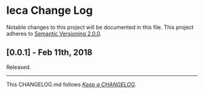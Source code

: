 #   leca Change Log

Notable changes to this project will be documented in this file. This project adheres to [Semantic Versioning 2.0.0](http://semver.org/).

##	[0.0.1] - Feb 11th, 2018

Released.

---
This CHANGELOG.md follows [*Keep a CHANGELOG*](http://keepachangelog.com/).
